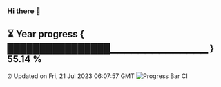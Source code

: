 ### Hi there 👋
⏳ Year progress { ████████████████▁▁▁▁▁▁▁▁▁▁▁▁▁▁ } 55.14 %
---
⏰ Updated on Fri, 21 Jul 2023 06:07:57 GMT
![Progress Bar CI](https://github.com/Moyi321/Moyi321/workflows/Progress%20Bar%20CI/badge.svg)
